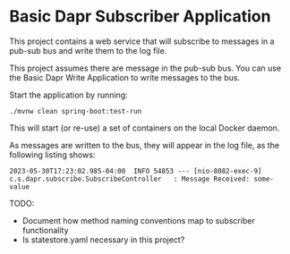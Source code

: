 # Basic Dapr Subscriber Application

This project contains a web service that will subscribe to messages in a pub-sub bus and write them to the log file.

This project assumes there are message in the pub-sub bus. You can use the Basic Dapr Write Application to write messages to the bus.

Start the application by running:
```shell
./mvnw clean spring-boot:test-run
```

This will start (or re-use) a set of containers on the local Docker daemon.

As messages are written to the bus, they will appear in the log file, as the following listing shows:
```text
2023-05-30T17:23:02.985-04:00  INFO 54853 --- [nio-8082-exec-9] c.s.dapr.subscribe.SubscribeController   : Message Received: some-value
```

TODO:
- Document how method naming conventions map to subscriber functionality
- Is statestore.yaml necessary in this project?
